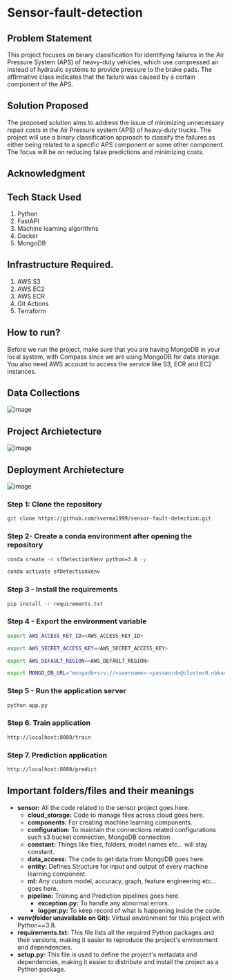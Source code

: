 # **Sensor-fault-detection**

## Problem Statement

This project focuses on binary classification for identifying failures in the Air Pressure System (APS) of heavy-duty vehicles, which use compressed air instead of hydraulic systems to provide pressure to the brake pads. The affirmative class indicates that the failure was caused by a certain component of the APS.

## Solution Proposed

The proposed solution aims to address the issue of minimizing unnecessary repair costs in the Air Pressure system (APS) of heavy-duty trucks. The project will use a binary classification approach to classify the failures as either being related to a specific APS component or some other component. The focus will be on reducing false predictions and minimizing costs.

## Acknowledgment

## Tech Stack Used

1. Python
2. FastAPI
3. Machine learning algorithms
4. Docker
5. MongoDB

## Infrastructure Required.

1. AWS S3
2. AWS EC2
3. AWS ECR
4. Git Actions
5. Terraform

## How to run?

Before we run the project, make sure that you are having MongoDB in your local system, with Compass since we are using MongoDB for data storage. You also need AWS account to access the service like S3, ECR and EC2 instances.

## Data Collections

![image](https://user-images.githubusercontent.com/57321948/193536736-5ccff349-d1fb-486e-b920-02ad7974d089.png)

## Project Archietecture

![image](https://user-images.githubusercontent.com/57321948/193536768-ae704adc-32d9-4c6c-b234-79c152f756c5.png)

## Deployment Archietecture

![image](https://user-images.githubusercontent.com/57321948/193536973-4530fe7d-5509-4609-bfd2-cd702fc82423.png)

### Step 1: Clone the repository

```bash
git clone https://github.com/sverma1999/sensor-fault-detection.git
```

### Step 2- Create a conda environment after opening the repository

```bash
conda create -n sfDetectionVenv python=3.8 -y
```

```bash
conda activate sfDetectionVenv
```

### Step 3 - Install the requirements

```bash
pip install -r requirements.txt
```

### Step 4 - Export the environment variable

```bash
export AWS_ACCESS_KEY_ID=<AWS_ACCESS_KEY_ID>

export AWS_SECRET_ACCESS_KEY=<AWS_SECRET_ACCESS_KEY>

export AWS_DEFAULT_REGION=<AWS_DEFAULT_REGION>

export MONGO_DB_URL="mongodb+srv://<username>:<password>@cluster0.nbka4hq.mongodb.net/test"

```

### Step 5 - Run the application server

```bash
python app.py
```

### Step 6. Train application

```bash
http://localhost:8080/train

```

### Step 7. Prediction application

```bash
http://localhost:8080/predict

```

## Important folders/files and their meanings

- **sensor:** All the code related to the sensor project goes here.
  - **cloud_storage:** Code to manage files across cloud goes here.
  - **components:** For creating machine learning components.
  - **configuration:** To maintain the connections related configurations such s3 bucket connection, MongoDB connection.
  - **constant:** Things like files, folders, model names etc... will stay constant.
  - **data_access:** The code to get data from MongoDB goes here.
  - **entity:** Defines Structure for input and output of every machine learning component.
  - **ml:** Any custom model, accuracy, graph, feature engineering etc... goes here.
  - **pipeline:** Training and Prediction pipelines goes here.
    - **exception.py:** To handle any abnormal errors.
    - **logger.py:** To keep record of what is happening inside the code.
- **venv(folder unavailable on Git):** Virtual environment for this project with Python==3.8.
- **requirements.txt:** This file lists all the required Python packages and their versions, making it easier to reproduce the project's environment and dependencies.
- **setup.py:** This file is used to define the project's metadata and dependencies, making it easier to distribute and install the project as a Python package.

